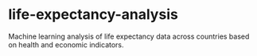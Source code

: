 # life-expectancy-analysis
Machine learning analysis of life expectancy data across countries based on health and economic indicators.
